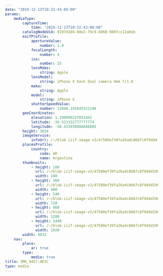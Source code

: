 ```yaml
---
date: "2019-12-13T10:32:43-08:00"
params:
    mediaType:
        captureTime:
            time: "2019-12-13T10:32:43-08:00"
        catalogNodeUid: 0197d104-88e2-79c9-8d60-9887cc12a0eb
        exifProfile:
            apertureValue:
                number: 1.8
            focalLength:
                number: 4
            iso:
                number: 25
            lensMake:
                string: Apple
            lensModel:
                string: iPhone X back dual camera 4mm f/1.8
            make:
                string: Apple
            model:
                string: iPhone X
            shutterSpeedValue:
                number: 12048.192845521196
        geoCoordinates:
            elevation: 1.299999237031442
            latitude: -34.523152777777774
            longitude: -58.431038888888885
        height: 3024
        imageService:
            infoUrl: /~/blob-iiif-image-v3/47580ef39fa26adc8667c8f9d4d190acdda34fa7a096a9e50f3a45142cfeecc4/info.json
        placesProfile:
            country:
                code: AR
                name: Argentina
        thumbnails:
            - height: 180
              url: /~/blob-iiif-image-v3/47580ef39fa26adc8667c8f9d4d190acdda34fa7a096a9e50f3a45142cfeecc4/full/240%2C180/0/default.jpg
              width: 240
            - height: 360
              url: /~/blob-iiif-image-v3/47580ef39fa26adc8667c8f9d4d190acdda34fa7a096a9e50f3a45142cfeecc4/full/480%2C360/0/default.jpg
              width: 480
            - height: 540
              url: /~/blob-iiif-image-v3/47580ef39fa26adc8667c8f9d4d190acdda34fa7a096a9e50f3a45142cfeecc4/full/720%2C540/0/default.jpg
              width: 720
            - height: 960
              url: /~/blob-iiif-image-v3/47580ef39fa26adc8667c8f9d4d190acdda34fa7a096a9e50f3a45142cfeecc4/full/1280%2C960/0/default.jpg
              width: 1280
            - height: 1440
              url: /~/blob-iiif-image-v3/47580ef39fa26adc8667c8f9d4d190acdda34fa7a096a9e50f3a45142cfeecc4/full/1920%2C1440/0/default.jpg
              width: 1920
        width: 4032
    nav:
        place:
            ar: true
        type:
            media: true
title: IMG_9457.HEIC
type: media
---
```

